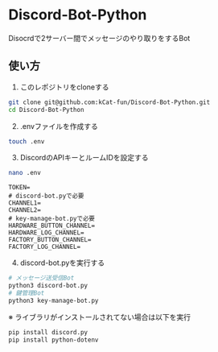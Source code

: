 # Discord-Bot-Python
Disocrdで2サーバー間でメッセージのやり取りをするBot

## 使い方
1. このレポジトリをcloneする
```bash
git clone git@github.com:kCat-fun/Discord-Bot-Python.git
cd Discord-Bot-Python
```  
2. .envファイルを作成する
```bash
touch .env
```  
3. DiscordのAPIキーとルームIDを設定する
```bash
nano .env
```
```env:.env
TOKEN=
# discord-bot.pyで必要
CHANNEL1=
CHANNEL2=
# key-manage-bot.pyで必要
HARDWARE_BUTTON_CHANNEL=
HARDWARE_LOG_CHANNEL=
FACTORY_BUTTON_CHANNEL=
FACTORY_LOG_CHANNEL=
```
4. discord-bot.pyを実行する
```bash
# メッセージ送受信Bot
python3 discord-bot.py
# 鍵管理Bot
python3 key-manage-bot.py
```
※ ライブラリがインストールされてない場合は以下を実行
```bash
pip install discord.py
pip install python-dotenv
```
